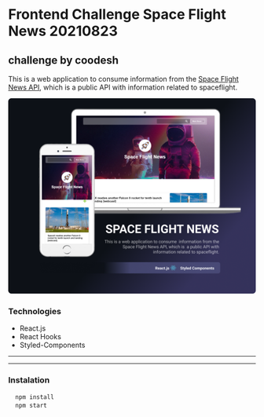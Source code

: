 # Frontend Challenge Space Flight News 20210823 
## challenge by coodesh
This is a web application to consume  information from the [Space Flight News API](https://api.spaceflightnewsapi.net/v3/documentation), which is  a public API with information related to spaceflight.

![readme](readme.png)

### Technologies
* React.js
* React Hooks
* Styled-Components

---
---

### Instalation
```Bash
  npm install
  npm start
```

